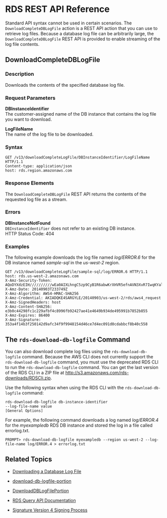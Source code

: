 # RDS REST API Reference<a name="RESTReference"></a>

Standard API syntax cannot be used in certain scenarios\. The `DownloadCompleteDBLogFile` action is a REST API action that you can use to retrieve log files\. Because a database log file can be arbitrarily large, the `DownloadCompleteDBLogFile` REST API is provided to enable streaming of the log file contents\. 

## DownloadCompleteDBLogFile<a name="RESTReference.DownloadCompleteDBLogFile"></a>

### Description<a name="w3ab1c42c17b5b5"></a>

Downloads the contents of the specified database log file\.

### Request Parameters<a name="w3ab1c42c17b5b7"></a>

**DBInstanceIdentifier**  
The customer\-assigned name of the DB instance that contains the log file you want to download\.

**LogFileName**  
The name of the log file to be downloaded\.

### Syntax<a name="w3ab1c42c17b5b9"></a>

```
GET /v13/downloadCompleteLogFile/DBInstanceIdentifier/LogFileName HTTP/1.1
Content-type: application/json
host: rds.region.amazonaws.com
```

### Response Elements<a name="w3ab1c42c17b5c11"></a>

The `DownloadCompleteDBLogFile` REST API returns the contents of the requested log file as a stream\.

### Errors<a name="w3ab1c42c17b5c13"></a>

**DBInstanceNotFound**  
`DBInstanceIdentifier` does not refer to an existing DB instance\.   
HTTP Status Code: 404

### Examples<a name="w3ab1c42c17b5c15"></a>

The following example downloads the log file named *log/ERROR\.6* for the DB instance named *sample\-sql* in the *us\-west\-2* region\.

```
GET /v13/downloadCompleteLogFile/sample-sql/log/ERROR.6 HTTP/1.1
host: rds.us-west-2.amazonaws.com
X-Amz-Security-Token: AQoDYXdzEIH//////////wEa0AIXLhngC5zp9CyB1R6abwKrXHVR5efnAVN3XvR7IwqKYalFSn6UyJuEFTft9nObglx4QJ+GXV9cpACkETq=
X-Amz-Date: 20140903T233749Z
X-Amz-Algorithm: AWS4-HMAC-SHA256
X-Amz-Credential: AKIADQKE4SARGYLE/20140903/us-west-2/rds/aws4_request
X-Amz-SignedHeaders: host
X-Amz-Content-SHA256: e3b0c44298fc1c229afbf4c8996fb92427ae41e4649b934de495991b7852b855
X-Amz-Expires: 86400
X-Amz-Signature: 353a4f14b3f250142d9afc34f9f9948154d46ce7d4ec091d0cdabbcf8b40c558
```

## The `rds-download-db-logfile` Command<a name="RESTReference.DownloadCompleteDBLogFile.CLIversion"></a>

You can also download complete log files using the `rds-download-db-logfile` command\. Because the AWS CLI does not currently support the `rds-download-db-logfile` command, you must use the deprecated RDS CLI to run the `rds-download-db-logfile` command\. You can get the last version of the RDS CLI in a ZIP file at [ http://s3\.amazonaws\.com/rds\-downloads/RDSCli\.zip](https://s3.amazonaws.com/rds-downloads/RDSCli.zip)\.

Use the following syntax when using the RDS CLI with the `rds-download-db-logfile` command:

```
rds-download-db-logfile db-instance-identifier
--log-file-name value
[General Options]
```

For example, the following command downloads a log named *log/ERROR\.4* for the *myexampledb* RDS DB instance and stored the log in a file called errorlog\.txt\.

```
PROMPT> rds-download-db-logfile myexampledb --region us-west-2 --log-file-name log/ERROR.4 > errorlog.txt
```

## Related Topics<a name="w3ab1c42c17b9"></a>

+ [Downloading a Database Log File](USER_LogAccess.md#USER_LogAccess.Procedural.Downloading)

+  [download\-db\-logfile\-portion](http://docs.aws.amazon.com/cli/latest/reference/rds/download-db-log-file-portion.html)

+ [DownloadDBLogFilePortion](http://docs.aws.amazon.com/AmazonRDS/latest/APIReference/API_DownloadDBLogFilePortion.html)

+ [RDS Query API Documentation](http://docs.aws.amazon.com/AmazonRDS/latest/APIReference/Welcome.html)

+ [ Signature Version 4 Signing Process](http://docs.aws.amazon.com/general/latest/gr/signature-version-4.html) 